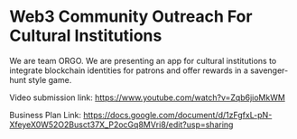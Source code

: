 # Web3 Community Outreach For Cultural Institutions

We are team ORGO. We are presenting an app for cultural institutions to integrate blockchain identities for patrons and offer rewards in a savenger-hunt style game.

Video submission link: https://www.youtube.com/watch?v=Zqb6jioMkWM

Business Plan Link: https://docs.google.com/document/d/1zFgfxL-pN-XfeyeX0W52O2Busct37X_P2ocGq8MVri8/edit?usp=sharing
